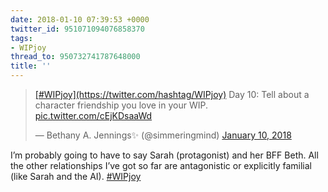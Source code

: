 ```yaml
---
date: 2018-01-10 07:39:53 +0000
twitter_id: 951071094076858370
tags:
- WIPjoy
thread_to: 950732741787648000
title: ''
---
```


<blockquote class="twitter-tweet"><p lang="en" dir="ltr"><a href="https://twitter.com/hashtag/WIPjoy?src=hash&amp;ref_src=twsrc%5Etfw">[#WIPjoy](https://twitter.com/hashtag/WIPjoy)</a> Day 10: Tell about a character friendship you love in your WIP. <a href="https://t.co/cEjKDsaaWd">pic.twitter.com/cEjKDsaaWd</a></p>&mdash; Bethany A. Jennings✨ (@simmeringmind) <a href="https://twitter.com/simmeringmind/status/950955484617506816?ref_src=twsrc%5Etfw">January 10, 2018</a></blockquote>
<script async src="https://platform.twitter.com/widgets.js" charset="utf-8"></script>

I’m probably going to have to say Sarah (protagonist) and her BFF Beth. All the other relationships I’ve got so far are antagonistic or explicitly familial (like Sarah and the AI). [#WIPjoy](https://twitter.com/hashtag/WIPjoy)
